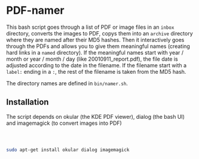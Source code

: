 # PDF-namer

This bash script goes through a list of PDF or image  files in an `inbox` directory, converts the images to PDF, copys them into an `archive` directory 
where they are named after their MD5 hashes. Then it interactively goes through the PDFs and allows you to give them meaningful names (creating hard links 
in a `named` directory). If the meaningful names start with year / month or year / month / day (like 20010911_report.pdf), the file date is adjusted according
to the date in the filename. If the filename start with a `label:` ending in a `:`, the rest of the filename is taken from the MD5 hash.

The directory names are defined in `bin/namer.sh`.


## Installation

The script depends on okular (the KDE PDF viewer), dialog (the bash UI) and imagemagick (to convert images into PDF)

```bash



sudo apt-get install okular dialog imagemagick

```


